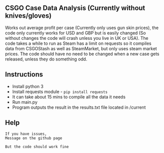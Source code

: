 ## CSGO Case Data Analysis (Currently without knives/gloves)

Works out average profit per case (Currently only uses gun skin prices), the code only currently works for USD and GBP but is easily changed (So without changes the code will crash unless you live in UK or USA).
The code takes a while to run as Steam has a limit on requests so it compiles data from CSGOStash as well as SteamMarket, but only uses steam market prices.
The code should have no need to be changed when a new case gets released, unless they do something odd.

## Instructions

- Install python 3
- Install requests module - `pip install requests`
- It can take about 15 mins to compile all the data it needs
- Run main.py
- Program outputs the result in the results.txt file located in /current

## Help

	If you have issues, 
	Message on the github page
	
	But the code should work fine


